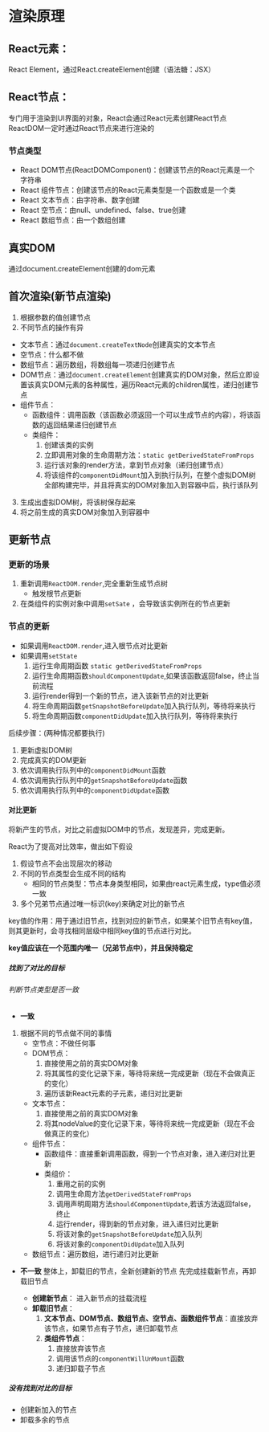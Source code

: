 # 渲染原理

## React元素：

React Element，通过React.createElement创建（语法糖：JSX）

## React节点：

专门用于渲染到UI界面的对象，React会通过React元素创建React节点
ReactDOM一定时通过React节点来进行渲染的

### 节点类型


- React DOM节点(ReactDOMComponent)：创建该节点的React元素是一个字符串
- React 组件节点：创建该节点的React元素类型是一个函数或是一个类
- React 文本节点：由字符串、数字创建
- React 空节点：由null、undefined、false、true创建
- React 数组节点：由一个数组创建

## 真实DOM

通过document.createElement创建的dom元素

## 首次渲染(新节点渲染)

1. 根据参数的值创建节点
2. 不同节点的操作有异
- 文本节点：通过```document.createTextNode```创建真实的文本节点
- 空节点：什么都不做
- 数组节点：遍历数组，将数组每一项递归创建节点
- DOM节点：通过```document.createElement```创建真实的DOM对象，然后立即设置该真实DOM元素的各种属性，遍历React元素的children属性，递归创建节点
- 组件节点：
    + 函数组件：调用函数（该函数必须返回一个可以生成节点的内容），将该函数的返回结果递归创建节点
    + 类组件：
        1. 创建该类的实例
        2. 立即调用对象的生命周期方法：```static getDerivedStateFromProps```
        3. 运行该对象的render方法，拿到节点对象（递归创建节点）
        4. 将该组件的```componentDidMount```加入到执行队列，在整个虚拟DOM树全部构建完毕，并且将真实的DOM对象加入到容器中后，执行该队列
3. 生成出虚拟DOM树，将该树保存起来
4. 将之前生成的真实DOM对象加入到容器中


## 更新节点

### 更新的场景

1. 重新调用```ReactDOM.render```,完全重新生成节点树
    - 触发根节点更新
2. 在类组件的实例对象中调用```setSate``` ，会导致该实例所在的节点更新


### 节点的更新

- 如果调用```ReactDOM.render```,进入根节点对比更新
- 如果调用```setState```
    1. 运行生命周期函数 ```static getDerivedStateFromProps```
    2. 运行生命周期函数```shouldComponentUpdate```,如果该函数返回false，终止当前流程
    3. 运行render得到一个新的节点，进入该新节点的对比更新
    4. 将生命周期函数```getSnapshotBeforeUpdate```加入执行队列，等待将来执行
    5. 将生命周期函数```componentDidUpdate```加入执行队列，等待将来执行

后续步骤：(两种情况都要执行)
1. 更新虚拟DOM树
2. 完成真实的DOM更新
3. 依次调用执行队列中的```componentDidMount```函数
4. 依次调用执行队列中的```getSnapshotBeforeUpdate```函数
5. 依次调用执行队列中的```componentDidUpdate```函数

#### 对比更新

将新产生的节点，对比之前虚拟DOM中的节点，发现差异，完成更新。


React为了提高对比效率，做出如下假设
1. 假设节点不会出现层次的移动
2. 不同的节点类型会生成不同的结构
    - 相同的节点类型：节点本身类型相同，如果由react元素生成，type值必须一致
3. 多个兄弟节点通过唯一标识(key)来确定对比的新节点

key值的作用：用于通过旧节点，找到对应的新节点，如果某个旧节点有key值，则其更新时，会寻找相同层级中相同key值的节点进行对比。

**key值应该在一个范围内唯一（兄弟节点中），并且保持稳定**
##### 找到了对比的目标

###### 判断节点类型是否一致
- **一致**

1. 根据不同的节点做不同的事情
    - 空节点：不做任何事
    - DOM节点：
        1. 直接使用之前的真实DOM对象
        2. 将其属性的变化记录下来，等待将来统一完成更新（现在不会做真正的变化）
        3. 遍历该新React元素的子元素，递归对比更新
    - 文本节点：
        1. 直接使用之前的真实DOM对象
        2. 将其nodeValue的变化记录下来，等待将来统一完成更新（现在不会做真正的变化）
    - 组件节点：
        + 函数组件：直接重新调用函数，得到一个节点对象，进入递归对比更新
        + 类组价：
            1. 重用之前的实例
            2. 调用生命周方法```getDerivedStateFromProps```
            3. 调用声明周期方法```shouldComponentUpdate```,若该方法返回false，终止
            4. 运行render，得到新的节点对象，进入递归对比更新
            5. 将该对象的```getSnapshotBeforeUpdate```加入队列
            6. 将该对象的```componentDidUpdate```加入队列
    - 数组节点：遍历数组，进行递归对比更新

- **不一致**
整体上，卸载旧的节点，全新创建新的节点
先完成挂载新节点，再卸载旧节点

    - **创建新节点**：
        进入新节点的挂载流程
    - **卸载旧节点**：
        1. **文本节点、DOM节点、数组节点、空节点、函数组件节点**：直接放弃该节点，如果节点有子节点，递归卸载节点
        2. **类组件节点**：
            1. 直接放弃该节点
            2. 调用该节点的```componentWillUnMount```函数
            3. 递归卸载子节点


##### 没有找到对比的目标

- 创建新加入的节点
- 卸载多余的节点